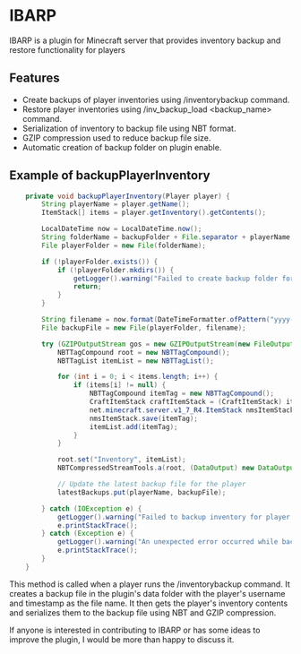 # IBARP

IBARP is a plugin for Minecraft server that provides inventory backup and restore functionality for players

## Features

- Create backups of player inventories using /inventorybackup command.
- Restore player inventories using /inv_backup_load <backup_name> command.
- Serialization of inventory to backup file using NBT format.
- GZIP compression used to reduce backup file size.
- Automatic creation of backup folder on plugin enable.

## Example of backupPlayerInventory

```java
    private void backupPlayerInventory(Player player) {
        String playerName = player.getName();
        ItemStack[] items = player.getInventory().getContents();

        LocalDateTime now = LocalDateTime.now();
        String folderName = backupFolder + File.separator + playerName;
        File playerFolder = new File(folderName);

        if (!playerFolder.exists()) {
            if (!playerFolder.mkdirs()) {
                getLogger().warning("Failed to create backup folder for player " + playerName + "!");
                return;
            }
        }

        String filename = now.format(DateTimeFormatter.ofPattern("yyyy-MM-dd-HH-mm")) + ".dat.gz";
        File backupFile = new File(playerFolder, filename);

        try (GZIPOutputStream gos = new GZIPOutputStream(new FileOutputStream(backupFile))) {
            NBTTagCompound root = new NBTTagCompound();
            NBTTagList itemList = new NBTTagList();

            for (int i = 0; i < items.length; i++) {
                if (items[i] != null) {
                    NBTTagCompound itemTag = new NBTTagCompound();
                    CraftItemStack craftItemStack = (CraftItemStack) items[i];
                    net.minecraft.server.v1_7_R4.ItemStack nmsItemStack = CraftItemStack.asNMSCopy(craftItemStack);
                    nmsItemStack.save(itemTag);
                    itemList.add(itemTag);
                }
            }

            root.set("Inventory", itemList);
            NBTCompressedStreamTools.a(root, (DataOutput) new DataOutputStream(gos));

            // Update the latest backup file for the player
            latestBackups.put(playerName, backupFile);

        } catch (IOException e) {
            getLogger().warning("Failed to backup inventory for player " + playerName + ": " + e.getMessage());
            e.printStackTrace();
        } catch (Exception e) {
            getLogger().warning("An unexpected error occurred while backing up the inventory for player " + playerName + ": " + e.getMessage());
            e.printStackTrace();
        }
    }
```

This method is called when a player runs the /inventorybackup command. It creates a backup file in the plugin's data folder with the player's username and timestamp as the file name. It then gets the player's inventory contents and serializes them to the backup file using NBT and GZIP compression.


If anyone is interested in contributing to IBARP or has some ideas to improve the plugin, I would be more than happy to discuss it.
